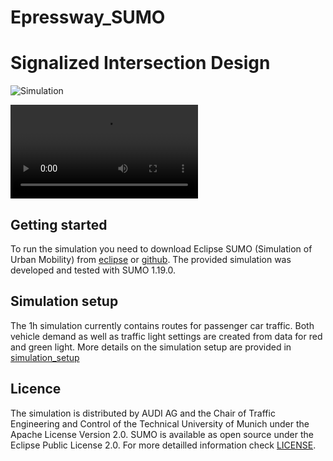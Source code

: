 # Epressway_SUMO

# Signalized Intersection Design

![Simulation](intersection.PNG)

![Simulation](intersection.wmv)
## Getting started

To run the simulation you need to download Eclipse SUMO (Simulation of Urban Mobility) from [eclipse](https://www.eclipse.org/sumo/) or [github](https://github.com/eclipse/sumo). The provided simulation was developed and tested with SUMO 1.19.0.



## Simulation setup

The 1h simulation currently contains routes for passenger car traffic. Both vehicle demand as well as traffic light settings are created from data for red and green light. More details on the simulation setup are provided in [simulation_setup](docs/simulation_setup.md)

## Licence

The simulation is distributed by AUDI AG and the Chair of Traffic Engineering and Control of the Technical University of Munich under the Apache License Version 2.0. SUMO is available as open source under the Eclipse Public License 2.0. For more detailled information check [LICENSE](LICENSE). 
